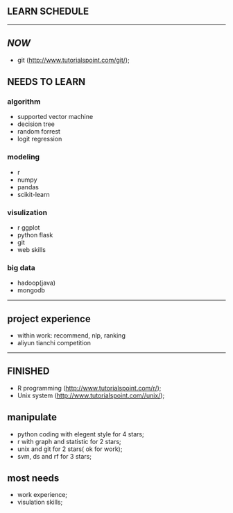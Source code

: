 ## LEARN SCHEDULE

--- --- ---

## *NOW*
* git (http://www.tutorialspoint.com/git/);

## NEEDS TO LEARN
### algorithm
* supported vector machine
* decision tree
* random forrest
* logit regression

### modeling
* r
* numpy
* pandas
* scikit-learn

### visulization
* r ggplot
* python flask
* git
* web skills

### big data
* hadoop(java)
* mongodb

--- --- ---

## project experience
* within work: recommend, nlp, ranking
* aliyun tianchi competition

-- --- ---

## FINISHED
* R programming (http://www.tutorialspoint.com/r/);
* Unix system (http://www.tutorialspoint.com//unix/);

## manipulate
* python coding with elegent style for 4 stars;
* r with graph and statistic for 2 stars;
* unix and git for 2 stars( ok for work);
* svm, ds and rf for 3 stars;

## most needs
* work experience;
* visulation skills;
